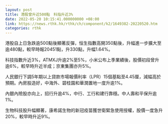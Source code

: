 ```yaml
---
layout: post
title: 港股曾升近500點　科指升近3%
date: 2022-05-20 10:15:41.000000000 +08:00
link: https://news.rthk.hk/rthk/ch/component/k2/1649382-20220520.htm
categories: rthk
---
```


港股自上日急跌逾500點後顯著反彈，恒生指數高開350點後，升幅進一步擴大至逾480點，較早時報20451點，升330點，升幅1.64%。

科技指數升近3%，ATMXJ升逾2%至5%，小米公布上季業績後，股價初段曾升逾6%，較早時升近半成；京東集團亦升5%。

人民銀行下調5年期以上貸款市場報價利率（LPR）15個基點至4.45厘，減幅高於預期。內房股造好，中海外、碧桂園和華潤置地一度升逾1%。

內銀內險股亦向上，招行升逾4%，中行、工行和建行靠穩。中人壽和平保升逾1%。

生物科技股升幅顯著，康希諾生物的新冠疫苗獲世衛緊急使用授權，股價一度急升20%，較早時升近9%。
